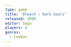 ```yaml
---
type: game
title: 'Bleach : Dark Souls'
released: 2008
editor: Sega
players: 4
genres:
  - Combat
---
```

